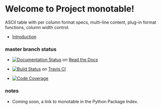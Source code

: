 # Welcome to Project monotable!

ASCII table with per column format specs, multi-line content,
plug-in format functions, column width control.

* [Introduction](https://github.com/tmarktaylor/monotable/blob/master/README.rst)

### master branch status

* [![Documentation Status](https://readthedocs.org/projects/monotable/badge/?version=latest)](http://monotable.readthedocs.io/en/latest/?badge=latest) on [Read the Docs](https://readthedocs.org)

* [![Build Status](https://travis-ci.org/tmarktaylor/monotable.svg?branch=master)](https://travis-ci.org/tmarktaylor/monotable) on [Travis CI](https://travis-ci.org/)

* [![Code Coverage](http://codecov.io/gh/tmarktaylor/monotable/coverage.svg?branch=master)](http://codecov.io/gh/tmarktaylor/monotable?branch=master)

### notes

* Coming soon, a link to monotable in the Python Package Index.
